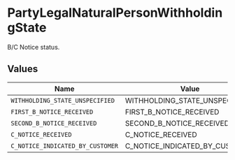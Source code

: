 # PartyLegalNaturalPersonWithholdingState

B/C Notice status.


## Values

| Name                             | Value                            |
| -------------------------------- | -------------------------------- |
| `WITHHOLDING_STATE_UNSPECIFIED`  | WITHHOLDING_STATE_UNSPECIFIED    |
| `FIRST_B_NOTICE_RECEIVED`        | FIRST_B_NOTICE_RECEIVED          |
| `SECOND_B_NOTICE_RECEIVED`       | SECOND_B_NOTICE_RECEIVED         |
| `C_NOTICE_RECEIVED`              | C_NOTICE_RECEIVED                |
| `C_NOTICE_INDICATED_BY_CUSTOMER` | C_NOTICE_INDICATED_BY_CUSTOMER   |